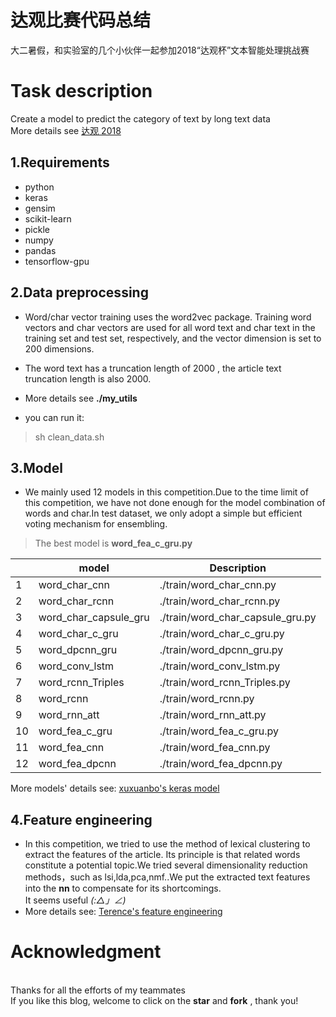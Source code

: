 # 达观比赛代码总结

大二暑假，和实验室的几个小伙伴一起参加2018“达观杯”文本智能处理挑战赛

# Task description
Create a model to predict the category of text by long text data
</br> More details see [达观 2018](http://www.dcjingsai.com/common/cmpt/%E2%80%9C%E8%BE%BE%E8%A7%82%E6%9D%AF%E2%80%9D%E6%96%87%E6%9C%AC%E6%99%BA%E8%83%BD%E5%A4%84%E7%90%86%E6%8C%91%E6%88%98%E8%B5%9B_%E7%AB%9E%E8%B5%9B%E4%BF%A1%E6%81%AF.html?slxydc=2881bc)

## 1.Requirements
* python
* keras
* gensim
* scikit-learn
* pickle
* numpy
* pandas
* tensorflow-gpu

## 2.Data preprocessing
* Word/char vector training uses the word2vec package. Training word vectors and char vectors are used for all word text and char text in the training set and test set, respectively, and the vector dimension is set to 200 dimensions.
* The word text has a truncation length of 2000 , the article text truncation length is also 2000.
*  More details see **./my_utils**

* you can run it: 
> sh clean_data.sh


## 3.Model
* We mainly used 12 models in this competition.Due to the time limit of this competition, we have not done enough for the model combination of words and char.In test dataset, we only adopt a simple but efficient voting mechanism for ensembling.

 >The best model is   **word_fea_c_gru.py**

|  | model |Description  |
| ------------ | ------------ | ------------ |
|1|word_char_cnn| ./train/word_char_cnn.py |
|2|word_char_rcnn| ./train/word_char_rcnn.py |
|3|word_char_capsule_gru| ./train/word_char_capsule_gru.py |
|4|word_char_c_gru| ./train/word_char_c_gru.py |
|5|word_dpcnn_gru| ./train/word_dpcnn_gru.py |
|6|word_conv_lstm| ./train/word_conv_lstm.py |
|7|word_rcnn_Triples| ./train/word_rcnn_Triples.py |
|8|word_rcnn| ./train/word_rcnn.py |
|9|word_rnn_att| ./train/word_rnn_att.py |
|10|word_fea_c_gru| ./train/word_fea_c_gru.py |
|11|word_fea_cnn| ./train/word_fea_cnn.py |
|12|word_fea_dpcnn| ./train/word_fea_dpcnn.py |

More models' details see: [xuxuanbo's keras model ](https://github.com/xuxuanbo/keras_learning)

## 4.Feature engineering
* In this competition, we tried to use the method of lexical clustering to extract the features of the article. Its principle is that related words constitute a potential topic.We tried several dimensionality reduction methods，such as lsi,lda,pca,nmf..We put the extracted text features into the **nn** to compensate for its shortcomings. 
</br> It seems useful  _(:△」∠)_
* More details see: [Terence's feature engineering](https://github.com/TerenceLiu2/MLpack)

# Acknowledgment
</br> Thanks for all the efforts of my teammates 
</br> If you like this blog, welcome to click on the **star** and **fork** , thank you!

